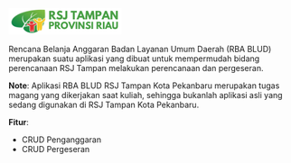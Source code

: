 <a 
  align="center"
  href="https://rsjiwatampan.riau.go.id/">
  <img 
    src="https://github.com/Daryrahman/rba_blud/blob/master/web/images/rsj_text_logo.png" 
    alt="RSJ Tampan Kota Pekanbaru">
</a>

Rencana Belanja Anggaran Badan Layanan Umum Daerah (RBA BLUD) merupakan suatu aplikasi yang
dibuat untuk mempermudah bidang perencanaan RSJ Tampan melakukan perencanaan dan pergeseran.

**Note**: Aplikasi RBA BLUD RSJ Tampan Kota Pekanbaru merupakan tugas magang yang dikerjakan saat kuliah, sehingga bukanlah
aplikasi asli yang sedang digunakan di RSJ Tampan Kota Pekanbaru.

**Fitur**:
<ul>
  <li>CRUD Penganggaran</li>
  <li>CRUD Pergeseran</li>
</ul>
